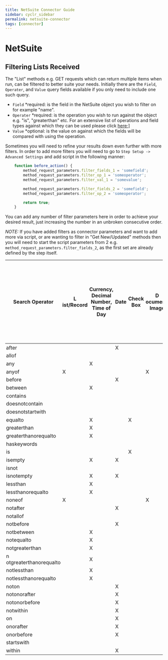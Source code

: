 ```yaml
---
title: NetSuite Connector Guide
sidebar: cyclr_sidebar
permalink: netsuite-connector
tags: [connector]
---
```


# NetSuite #

Filtering Lists Received
------------------------

The "List" methods e.g. GET requests which can return multiple items when run, can be filtered to better suite your needs.
Initially there are the `Field`, `Operater`, and `Value` query fields available if you only need to include one such query.

- `Field` \*required: is the field in the NetSuite object you wish to filter on for example "name".
- `Operater` \*required: is the operation you wish to run against the object e.g. "is", "greaterthan" etc. For an extensive list of operations and field types against which they can be used please click [here](https://system.netsuite.com/app/help/helpcenter.nl?fid=section_4345782273.html);]
- `Value` \*optional: is the value on against which the fields will be compared with using the operation.

Sometimes you will need to refine your results down even further with more filters. In order to add more filters you will need to go to `Step Setup -> Advanced Settings` and add script in the following manner:

```javascript
    function before_action() {
        method_request_parameters.filter_fields_1 = 'somefield';
        method_request_parameters.filter_op_1 = 'someoperator';
        method_request_parameters.filter_val_1 = 'somevalue';

        method_request_parameters.filter_fields_2 = 'somefield';
        method_request_parameters.filter_op_2 = 'someoperator';

        return true;
    }
```

You can add any number of filter parameters here in order to achieve your desired result, just increasing the number in an unbroken consecutive order.

*NOTE:* If you have added filters as connector parameters and want to add more via script, or are wanting to filter in "Get New/Updated" methods then you will need to start the script parameters from 2 e.g. `method_request_parameters.filter_fields_2`, as the first set are already defined by the step itself.

<table class="alternate_rows" style="width:100%;table-layout:fixed;overflow-wrap:break-word;border-collapse:collapse;margin: 5px 0px 10px 0px;line-height: 125%;">
          <thead>
            <tr>
              <th style="padding:2.84px;width:10.2%;">
                <p style="font-size:1em !important;margin:0px;">Search Operator</p>
              </th>
              <th style="padding:2.84px;width:7.1%;word-wrap:break-word;">
                <p style="font-size:1em !important;margin:0px;">L<wbr>ist/Record</p>
              </th>
              <th style="padding:2.84px;width:16.9%;">
                <p style="font-size:1em !important;margin:0px;">Currency, Decimal Number, Time of Day</p>
              </th>
              <th style="padding:2.84px;width:5.3%;">
                <p style="font-size:1em !important;margin:0px;">Date</p>
              </th>
              <th style="padding:2.84px;width:6.9%;">
                <p style="font-size:1em !important;margin:0px;">Check Box</p>
              </th>
              <th style="padding:2.84px;width:9.8%;">
                <p style="font-size:1em !important;margin:0px;">D<wbr>ocument, Image</p>
              </th>
              <th style="padding:2.84px;width:35.5%;">
                <p style="font-size:1em !important;margin:0px;">Email Address, Free-Form Text, Long Text, Password, Percent, Phone Number, Rich Text, Text Area,</p>
              </th>
              <th style="padding:2.84px;width:7.9%;">
                <p style="font-size:1em !important;margin:0px;">Multi Select</p>
              </th>
            </tr>
          </thead>
          <tbody>
            <tr>
              <td style="padding:2.84px;width:10.2%;">
                <p style="font-size:1em !important;margin:0px;">after</p>
              </td>
              <td style="padding:2.84px;width:7.1%;">
                <p style="font-size:1em !important;margin:0px;">
              </p></td>
              <td style="padding:2.84px;width:16.9%;">
                <p style="font-size:1em !important;margin:0px;">
              </p></td>
              <td style="padding:2.84px;width:5.3%;">
                <p style="font-size:1em !important;margin:0px;">X</p>
              </td>
              <td style="padding:2.84px;width:6.9%;">
                <p style="font-size:1em !important;margin:0px;">
              </p></td>
              <td style="padding:2.84px;width:9.8%;">
                <p style="font-size:1em !important;margin:0px;">
              </p></td>
              <td style="padding:2.84px;width:35.5%;">
                <p style="font-size:1em !important;margin:0px;">
              </p></td>
              <td style="padding:2.84px;width:7.9%;">
                <p style="font-size:1em !important;margin:0px;">
              </p></td>
            </tr>
            <tr>
              <td style="padding:2.84px;width:10.2%;">
                <p style="font-size:1em !important;margin:0px;">allof</p>
              </td>
              <td style="padding:2.84px;width:7.1%;">
                <p style="font-size:1em !important;margin:0px;">
              </p></td>
              <td style="padding:2.84px;width:16.9%;">
                <p style="font-size:1em !important;margin:0px;">
              </p></td>
              <td style="padding:2.84px;width:5.3%;">
                <p style="font-size:1em !important;margin:0px;">
              </p></td>
              <td style="padding:2.84px;width:6.9%;">
                <p style="font-size:1em !important;margin:0px;">
              </p></td>
              <td style="padding:2.84px;width:9.8%;">
                <p style="font-size:1em !important;margin:0px;">
              </p></td>
              <td style="padding:2.84px;width:35.5%;">
                <p style="font-size:1em !important;margin:0px;">
              </p></td>
              <td style="padding:2.84px;width:7.9%;">
                <p style="font-size:1em !important;margin:0px;">X</p>
              </td>
            </tr>
            <tr>
              <td style="padding:2.84px;width:10.2%;">
                <p style="font-size:1em !important;margin:0px;">any</p>
              </td>
              <td style="padding:2.84px;width:7.1%;">
                <p style="font-size:1em !important;margin:0px;">
              </p></td>
              <td style="padding:2.84px;width:16.9%;">
                <p style="font-size:1em !important;margin:0px;">X</p>
              </td>
              <td style="padding:2.84px;width:5.3%;">
                <p style="font-size:1em !important;margin:0px;">
              </p></td>
              <td style="padding:2.84px;width:6.9%;">
                <p style="font-size:1em !important;margin:0px;">
              </p></td>
              <td style="padding:2.84px;width:9.8%;">
                <p style="font-size:1em !important;margin:0px;">
              </p></td>
              <td style="padding:2.84px;width:35.5%;">
                <p style="font-size:1em !important;margin:0px;">X</p>
              </td>
              <td style="padding:2.84px;width:7.9%;">
                <p style="font-size:1em !important;margin:0px;">
              </p></td>
            </tr>
            <tr>
              <td style="padding:2.84px;width:10.2%;">
                <p style="font-size:1em !important;margin:0px;">anyof</p>
              </td>
              <td style="padding:2.84px;width:7.1%;">
                <p style="font-size:1em !important;margin:0px;">X</p>
              </td>
              <td style="padding:2.84px;width:16.9%;">
                <p style="font-size:1em !important;margin:0px;">
              </p></td>
              <td style="padding:2.84px;width:5.3%;">
                <p style="font-size:1em !important;margin:0px;">
              </p></td>
              <td style="padding:2.84px;width:6.9%;">
                <p style="font-size:1em !important;margin:0px;">
              </p></td>
              <td style="padding:2.84px;width:9.8%;">
                <p style="font-size:1em !important;margin:0px;">X</p>
              </td>
              <td style="padding:2.84px;width:35.5%;">
                <p style="font-size:1em !important;margin:0px;">
              </p></td>
              <td style="padding:2.84px;width:7.9%;">
                <p style="font-size:1em !important;margin:0px;">X</p>
              </td>
            </tr>
            <tr>
              <td style="padding:2.84px;width:10.2%;">
                <p style="font-size:1em !important;margin:0px;">before</p>
              </td>
              <td style="padding:2.84px;width:7.1%;">
                <p style="font-size:1em !important;margin:0px;">
              </p></td>
              <td style="padding:2.84px;width:16.9%;">
                <p style="font-size:1em !important;margin:0px;">
              </p></td>
              <td style="padding:2.84px;width:5.3%;">
                <p style="font-size:1em !important;margin:0px;">X</p>
              </td>
              <td style="padding:2.84px;width:6.9%;">
                <p style="font-size:1em !important;margin:0px;">
              </p></td>
              <td style="padding:2.84px;width:9.8%;">
                <p style="font-size:1em !important;margin:0px;">
              </p></td>
              <td style="padding:2.84px;width:35.5%;">
                <p style="font-size:1em !important;margin:0px;">
              </p></td>
              <td style="padding:2.84px;width:7.9%;">
                <p style="font-size:1em !important;margin:0px;">
              </p></td>
            </tr>
            <tr>
              <td style="padding:2.84px;width:10.2%;">
                <p style="font-size:1em !important;margin:0px;">between</p>
              </td>
              <td style="padding:2.84px;width:7.1%;">
                <p style="font-size:1em !important;margin:0px;">
              </p></td>
              <td style="padding:2.84px;width:16.9%;">
                <p style="font-size:1em !important;margin:0px;">X</p>
              </td>
              <td style="padding:2.84px;width:5.3%;">
                <p style="font-size:1em !important;margin:0px;">
              </p></td>
              <td style="padding:2.84px;width:6.9%;">
                <p style="font-size:1em !important;margin:0px;">
              </p></td>
              <td style="padding:2.84px;width:9.8%;">
                <p style="font-size:1em !important;margin:0px;">
              </p></td>
              <td style="padding:2.84px;width:35.5%;">
                <p style="font-size:1em !important;margin:0px;">
              </p></td>
              <td style="padding:2.84px;width:7.9%;">
                <p style="font-size:1em !important;margin:0px;">
              </p></td>
            </tr>
            <tr>
              <td style="padding:2.84px;width:10.2%;">
                <p style="font-size:1em !important;margin:0px;">contains</p>
              </td>
              <td style="padding:2.84px;width:7.1%;">
                <p style="font-size:1em !important;margin:0px;">
              </p></td>
              <td style="padding:2.84px;width:16.9%;">
                <p style="font-size:1em !important;margin:0px;">
              </p></td>
              <td style="padding:2.84px;width:5.3%;">
                <p style="font-size:1em !important;margin:0px;">
              </p></td>
              <td style="padding:2.84px;width:6.9%;">
                <p style="font-size:1em !important;margin:0px;">
              </p></td>
              <td style="padding:2.84px;width:9.8%;">
                <p style="font-size:1em !important;margin:0px;">
              </p></td>
              <td style="padding:2.84px;width:35.5%;">
                <p style="font-size:1em !important;margin:0px;">X</p>
              </td>
              <td style="padding:2.84px;width:7.9%;">
                <p style="font-size:1em !important;margin:0px;">
              </p></td>
            </tr>
            <tr>
              <td style="padding:2.84px;width:10.2%;">
                <p style="font-size:1em !important;margin:0px;">d<wbr>oesnotcontain</p>
              </td>
              <td style="padding:2.84px;width:7.1%;">
                <p style="font-size:1em !important;margin:0px;">
              </p></td>
              <td style="padding:2.84px;width:16.9%;">
                <p style="font-size:1em !important;margin:0px;">
              </p></td>
              <td style="padding:2.84px;width:5.3%;">
                <p style="font-size:1em !important;margin:0px;">
              </p></td>
              <td style="padding:2.84px;width:6.9%;">
                <p style="font-size:1em !important;margin:0px;">
              </p></td>
              <td style="padding:2.84px;width:9.8%;">
                <p style="font-size:1em !important;margin:0px;">
              </p></td>
              <td style="padding:2.84px;width:35.5%;">
                <p style="font-size:1em !important;margin:0px;">X</p>
              </td>
              <td style="padding:2.84px;width:7.9%;">
                <p style="font-size:1em !important;margin:0px;">
              </p></td>
            </tr>
            <tr>
              <td style="padding:2.84px;width:10.2%;">
                <p style="font-size:1em !important;margin:0px;">d<wbr>oesnotstartwith</p>
              </td>
              <td style="padding:2.84px;width:7.1%;">
                <p style="font-size:1em !important;margin:0px;">
              </p></td>
              <td style="padding:2.84px;width:16.9%;">
                <p style="font-size:1em !important;margin:0px;">
              </p></td>
              <td style="padding:2.84px;width:5.3%;">
                <p style="font-size:1em !important;margin:0px;">
              </p></td>
              <td style="padding:2.84px;width:6.9%;">
                <p style="font-size:1em !important;margin:0px;">
              </p></td>
              <td style="padding:2.84px;width:9.8%;">
                <p style="font-size:1em !important;margin:0px;">
              </p></td>
              <td style="padding:2.84px;width:35.5%;">
                <p style="font-size:1em !important;margin:0px;">X</p>
              </td>
              <td style="padding:2.84px;width:7.9%;">
                <p style="font-size:1em !important;margin:0px;">
              </p></td>
            </tr>
            <tr>
              <td style="padding:2.84px;width:10.2%;">
                <p style="font-size:1em !important;margin:0px;">equalto</p>
              </td>
              <td style="padding:2.84px;width:7.1%;">
                <p style="font-size:1em !important;margin:0px;">
              </p></td>
              <td style="padding:2.84px;width:16.9%;">
                <p style="font-size:1em !important;margin:0px;">X</p>
              </td>
              <td style="padding:2.84px;width:5.3%;">
                <p style="font-size:1em !important;margin:0px;">
              </p></td>
              <td style="padding:2.84px;width:6.9%;">
                <p style="font-size:1em !important;margin:0px;">X</p>
              </td>
              <td style="padding:2.84px;width:9.8%;">
                <p style="font-size:1em !important;margin:0px;">
              </p></td>
              <td style="padding:2.84px;width:35.5%;">
                <p style="font-size:1em !important;margin:0px;">X</p>
              </td>
              <td style="padding:2.84px;width:7.9%;">
                <p style="font-size:1em !important;margin:0px;">
              </p></td>
            </tr>
            <tr>
              <td style="padding:2.84px;width:10.2%;">
                <p style="font-size:1em !important;margin:0px;">g<wbr>reaterthan</p>
              </td>
              <td style="padding:2.84px;width:7.1%;">
                <p style="font-size:1em !important;margin:0px;">
              </p></td>
              <td style="padding:2.84px;width:16.9%;">
                <p style="font-size:1em !important;margin:0px;">X</p>
              </td>
              <td style="padding:2.84px;width:5.3%;">
                <p style="font-size:1em !important;margin:0px;">
              </p></td>
              <td style="padding:2.84px;width:6.9%;">
                <p style="font-size:1em !important;margin:0px;">
              </p></td>
              <td style="padding:2.84px;width:9.8%;">
                <p style="font-size:1em !important;margin:0px;">
              </p></td>
              <td style="padding:2.84px;width:35.5%;">
                <p style="font-size:1em !important;margin:0px;">
              </p></td>
              <td style="padding:2.84px;width:7.9%;">
                <p style="font-size:1em !important;margin:0px;">
              </p></td>
            </tr>
            <tr>
              <td style="padding:2.84px;width:10.2%;word-wrap:break-word;">
                <p style="font-size:1em !important;margin:0px;">g<wbr>reaterthanorequalto</p>
              </td>
              <td style="padding:2.84px;width:7.1%;">
                <p style="font-size:1em !important;margin:0px;">
              </p></td>
              <td style="padding:2.84px;width:16.9%;">
                <p style="font-size:1em !important;margin:0px;">X</p>
              </td>
              <td style="padding:2.84px;width:5.3%;">
                <p style="font-size:1em !important;margin:0px;">
              </p></td>
              <td style="padding:2.84px;width:6.9%;">
                <p style="font-size:1em !important;margin:0px;">
              </p></td>
              <td style="padding:2.84px;width:9.8%;">
                <p style="font-size:1em !important;margin:0px;">
              </p></td>
              <td style="padding:2.84px;width:35.5%;">
                <p style="font-size:1em !important;margin:0px;">
              </p></td>
              <td style="padding:2.84px;width:7.9%;">
                <p style="font-size:1em !important;margin:0px;">
              </p></td>
            </tr>
            <tr>
              <td style="padding:2.84px;width:10.2%;">
                <p style="font-size:1em !important;margin:0px;">h<wbr>askeywords</p>
              </td>
              <td style="padding:2.84px;width:7.1%;">
                <p style="font-size:1em !important;margin:0px;">
              </p></td>
              <td style="padding:2.84px;width:16.9%;">
                <p style="font-size:1em !important;margin:0px;">
              </p></td>
              <td style="padding:2.84px;width:5.3%;">
                <p style="font-size:1em !important;margin:0px;">
              </p></td>
              <td style="padding:2.84px;width:6.9%;">
                <p style="font-size:1em !important;margin:0px;">
              </p></td>
              <td style="padding:2.84px;width:9.8%;">
                <p style="font-size:1em !important;margin:0px;">
              </p></td>
              <td style="padding:2.84px;width:35.5%;">
                <p style="font-size:1em !important;margin:0px;">X</p>
              </td>
              <td style="padding:2.84px;width:7.9%;">
                <p style="font-size:1em !important;margin:0px;">
              </p></td>
            </tr>
            <tr>
              <td style="padding:2.84px;width:10.2%;">
                <p style="font-size:1em !important;margin:0px;">is</p>
              </td>
              <td style="padding:2.84px;width:7.1%;">
                <p style="font-size:1em !important;margin:0px;">
              </p></td>
              <td style="padding:2.84px;width:16.9%;">
                <p style="font-size:1em !important;margin:0px;">
              </p></td>
              <td style="padding:2.84px;width:5.3%;">
                <p style="font-size:1em !important;margin:0px;">
              </p></td>
              <td style="padding:2.84px;width:6.9%;">
                <p style="font-size:1em !important;margin:0px;">X</p>
              </td>
              <td style="padding:2.84px;width:9.8%;">
                <p style="font-size:1em !important;margin:0px;">
              </p></td>
              <td style="padding:2.84px;width:35.5%;">
                <p style="font-size:1em !important;margin:0px;">X</p>
              </td>
              <td style="padding:2.84px;width:7.9%;">
                <p style="font-size:1em !important;margin:0px;">
              </p></td>
            </tr>
            <tr>
              <td style="padding:2.84px;width:10.2%;">
                <p style="font-size:1em !important;margin:0px;">isempty</p>
              </td>
              <td style="padding:2.84px;width:7.1%;">
                <p style="font-size:1em !important;margin:0px;">
              </p></td>
              <td style="padding:2.84px;width:16.9%;">
                <p style="font-size:1em !important;margin:0px;">X</p>
              </td>
              <td style="padding:2.84px;width:5.3%;">
                <p style="font-size:1em !important;margin:0px;">X</p>
              </td>
              <td style="padding:2.84px;width:6.9%;">
                <p style="font-size:1em !important;margin:0px;">
              </p></td>
              <td style="padding:2.84px;width:9.8%;">
                <p style="font-size:1em !important;margin:0px;">
              </p></td>
              <td style="padding:2.84px;width:35.5%;">
                <p style="font-size:1em !important;margin:0px;">X</p>
              </td>
              <td style="padding:2.84px;width:7.9%;">
                <p style="font-size:1em !important;margin:0px;">
              </p></td>
            </tr>
            <tr>
              <td style="padding:2.84px;width:10.2%;">
                <p style="font-size:1em !important;margin:0px;">isnot</p>
              </td>
              <td style="padding:2.84px;width:7.1%;">
                <p style="font-size:1em !important;margin:0px;">
              </p></td>
              <td style="padding:2.84px;width:16.9%;">
                <p style="font-size:1em !important;margin:0px;">
              </p></td>
              <td style="padding:2.84px;width:5.3%;">
                <p style="font-size:1em !important;margin:0px;">
              </p></td>
              <td style="padding:2.84px;width:6.9%;">
                <p style="font-size:1em !important;margin:0px;">
              </p></td>
              <td style="padding:2.84px;width:9.8%;">
                <p style="font-size:1em !important;margin:0px;">
              </p></td>
              <td style="padding:2.84px;width:35.5%;">
                <p style="font-size:1em !important;margin:0px;">X</p>
              </td>
              <td style="padding:2.84px;width:7.9%;">
                <p style="font-size:1em !important;margin:0px;">
              </p></td>
            </tr>
            <tr>
              <td style="padding:2.84px;width:10.2%;">
                <p style="font-size:1em !important;margin:0px;">i<wbr>snotempty</p>
              </td>
              <td style="padding:2.84px;width:7.1%;">
                <p style="font-size:1em !important;margin:0px;">
              </p></td>
              <td style="padding:2.84px;width:16.9%;">
                <p style="font-size:1em !important;margin:0px;">X</p>
              </td>
              <td style="padding:2.84px;width:5.3%;">
                <p style="font-size:1em !important;margin:0px;">X</p>
              </td>
              <td style="padding:2.84px;width:6.9%;">
                <p style="font-size:1em !important;margin:0px;">
              </p></td>
              <td style="padding:2.84px;width:9.8%;">
                <p style="font-size:1em !important;margin:0px;">
              </p></td>
              <td style="padding:2.84px;width:35.5%;">
                <p style="font-size:1em !important;margin:0px;">X</p>
              </td>
              <td style="padding:2.84px;width:7.9%;">
                <p style="font-size:1em !important;margin:0px;">
              </p></td>
            </tr>
            <tr>
              <td style="padding:2.84px;width:10.2%;">
                <p style="font-size:1em !important;margin:0px;">lessthan</p>
              </td>
              <td style="padding:2.84px;width:7.1%;">
                <p style="font-size:1em !important;margin:0px;">
              </p></td>
              <td style="padding:2.84px;width:16.9%;">
                <p style="font-size:1em !important;margin:0px;">X</p>
              </td>
              <td style="padding:2.84px;width:5.3%;">
                <p style="font-size:1em !important;margin:0px;">
              </p></td>
              <td style="padding:2.84px;width:6.9%;">
                <p style="font-size:1em !important;margin:0px;">
              </p></td>
              <td style="padding:2.84px;width:9.8%;">
                <p style="font-size:1em !important;margin:0px;">
              </p></td>
              <td style="padding:2.84px;width:35.5%;">
                <p style="font-size:1em !important;margin:0px;">
              </p></td>
              <td style="padding:2.84px;width:7.9%;">
                <p style="font-size:1em !important;margin:0px;">
              </p></td>
            </tr>
            <tr>
              <td style="padding:2.84px;width:10.2%;word-wrap:break-word;">
                <p style="font-size:1em !important;margin:0px;">l<wbr>essthanorequalto</p>
              </td>
              <td style="padding:2.84px;width:7.1%;">
                <p style="font-size:1em !important;margin:0px;">
              </p></td>
              <td style="padding:2.84px;width:16.9%;">
                <p style="font-size:1em !important;margin:0px;">X</p>
              </td>
              <td style="padding:2.84px;width:5.3%;">
                <p style="font-size:1em !important;margin:0px;">
              </p></td>
              <td style="padding:2.84px;width:6.9%;">
                <p style="font-size:1em !important;margin:0px;">
              </p></td>
              <td style="padding:2.84px;width:9.8%;">
                <p style="font-size:1em !important;margin:0px;">
              </p></td>
              <td style="padding:2.84px;width:35.5%;">
                <p style="font-size:1em !important;margin:0px;">
              </p></td>
              <td style="padding:2.84px;width:7.9%;">
                <p style="font-size:1em !important;margin:0px;">
              </p></td>
            </tr>
            <tr>
              <td style="padding:2.84px;width:10.2%;">
                <p style="font-size:1em !important;margin:0px;">noneof</p>
              </td>
              <td style="padding:2.84px;width:7.1%;">
                <p style="font-size:1em !important;margin:0px;">X</p>
              </td>
              <td style="padding:2.84px;width:16.9%;">
                <p style="font-size:1em !important;margin:0px;">
              </p></td>
              <td style="padding:2.84px;width:5.3%;">
                <p style="font-size:1em !important;margin:0px;">
              </p></td>
              <td style="padding:2.84px;width:6.9%;">
                <p style="font-size:1em !important;margin:0px;">
              </p></td>
              <td style="padding:2.84px;width:9.8%;">
                <p style="font-size:1em !important;margin:0px;">X</p>
              </td>
              <td style="padding:2.84px;width:35.5%;">
                <p style="font-size:1em !important;margin:0px;">
              </p></td>
              <td style="padding:2.84px;width:7.9%;">
                <p style="font-size:1em !important;margin:0px;">X</p>
              </td>
            </tr>
            <tr>
              <td style="padding:2.84px;width:10.2%;">
                <p style="font-size:1em !important;margin:0px;">notafter</p>
              </td>
              <td style="padding:2.84px;width:7.1%;">
                <p style="font-size:1em !important;margin:0px;">
              </p></td>
              <td style="padding:2.84px;width:16.9%;">
                <p style="font-size:1em !important;margin:0px;">
              </p></td>
              <td style="padding:2.84px;width:5.3%;">
                <p style="font-size:1em !important;margin:0px;">X</p>
              </td>
              <td style="padding:2.84px;width:6.9%;">
                <p style="font-size:1em !important;margin:0px;">
              </p></td>
              <td style="padding:2.84px;width:9.8%;">
                <p style="font-size:1em !important;margin:0px;">
              </p></td>
              <td style="padding:2.84px;width:35.5%;">
                <p style="font-size:1em !important;margin:0px;">
              </p></td>
              <td style="padding:2.84px;width:7.9%;">
                <p style="font-size:1em !important;margin:0px;">
              </p></td>
            </tr>
            <tr>
              <td style="padding:2.84px;width:10.2%;">
                <p style="font-size:1em !important;margin:0px;">notallof</p>
              </td>
              <td style="padding:2.84px;width:7.1%;">
                <p style="font-size:1em !important;margin:0px;">
              </p></td>
              <td style="padding:2.84px;width:16.9%;">
                <p style="font-size:1em !important;margin:0px;">
              </p></td>
              <td style="padding:2.84px;width:5.3%;">
                <p style="font-size:1em !important;margin:0px;">
              </p></td>
              <td style="padding:2.84px;width:6.9%;">
                <p style="font-size:1em !important;margin:0px;">
              </p></td>
              <td style="padding:2.84px;width:9.8%;">
                <p style="font-size:1em !important;margin:0px;">
              </p></td>
              <td style="padding:2.84px;width:35.5%;">
                <p style="font-size:1em !important;margin:0px;">
              </p></td>
              <td style="padding:2.84px;width:7.9%;">
                <p style="font-size:1em !important;margin:0px;">X</p>
              </td>
            </tr>
            <tr>
              <td style="padding:2.84px;width:10.2%;">
                <p style="font-size:1em !important;margin:0px;">notbefore</p>
              </td>
              <td style="padding:2.84px;width:7.1%;">
                <p style="font-size:1em !important;margin:0px;">
              </p></td>
              <td style="padding:2.84px;width:16.9%;">
                <p style="font-size:1em !important;margin:0px;">
              </p></td>
              <td style="padding:2.84px;width:5.3%;">
                <p style="font-size:1em !important;margin:0px;">X</p>
              </td>
              <td style="padding:2.84px;width:6.9%;">
                <p style="font-size:1em !important;margin:0px;">
              </p></td>
              <td style="padding:2.84px;width:9.8%;">
                <p style="font-size:1em !important;margin:0px;">
              </p></td>
              <td style="padding:2.84px;width:35.5%;">
                <p style="font-size:1em !important;margin:0px;">
              </p></td>
              <td style="padding:2.84px;width:7.9%;">
                <p style="font-size:1em !important;margin:0px;">
              </p></td>
            </tr>
            <tr>
              <td style="padding:2.84px;width:10.2%;">
                <p style="font-size:1em !important;margin:0px;">n<wbr>otbetween</p>
              </td>
              <td style="padding:2.84px;width:7.1%;">
                <p style="font-size:1em !important;margin:0px;">
              </p></td>
              <td style="padding:2.84px;width:16.9%;">
                <p style="font-size:1em !important;margin:0px;">X</p>
              </td>
              <td style="padding:2.84px;width:5.3%;">
                <p style="font-size:1em !important;margin:0px;">
              </p></td>
              <td style="padding:2.84px;width:6.9%;">
                <p style="font-size:1em !important;margin:0px;">
              </p></td>
              <td style="padding:2.84px;width:9.8%;">
                <p style="font-size:1em !important;margin:0px;">
              </p></td>
              <td style="padding:2.84px;width:35.5%;">
                <p style="font-size:1em !important;margin:0px;">
              </p></td>
              <td style="padding:2.84px;width:7.9%;">
                <p style="font-size:1em !important;margin:0px;">
              </p></td>
            </tr>
            <tr>
              <td style="padding:2.84px;width:10.2%;">
                <p style="font-size:1em !important;margin:0px;">notequalto</p>
              </td>
              <td style="padding:2.84px;width:7.1%;">
                <p style="font-size:1em !important;margin:0px;">
              </p></td>
              <td style="padding:2.84px;width:16.9%;">
                <p style="font-size:1em !important;margin:0px;">X</p>
              </td>
              <td style="padding:2.84px;width:5.3%;">
                <p style="font-size:1em !important;margin:0px;">
              </p></td>
              <td style="padding:2.84px;width:6.9%;">
                <p style="font-size:1em !important;margin:0px;">
              </p></td>
              <td style="padding:2.84px;width:9.8%;">
                <p style="font-size:1em !important;margin:0px;">
              </p></td>
              <td style="padding:2.84px;width:35.5%;">
                <p style="font-size:1em !important;margin:0px;">
              </p></td>
              <td style="padding:2.84px;width:7.9%;">
                <p style="font-size:1em !important;margin:0px;">
              </p></td>
            </tr>
            <tr>
              <td style="padding:2.84px;width:10.2%;">
                <p style="font-size:1em !important;margin:0px;">n<wbr>otgreaterthan</p>
              </td>
              <td style="padding:2.84px;width:7.1%;">
                <p style="font-size:1em !important;margin:0px;">
              </p></td>
              <td style="padding:2.84px;width:16.9%;">
                <p style="font-size:1em !important;margin:0px;">X</p>
              </td>
              <td style="padding:2.84px;width:5.3%;">
                <p style="font-size:1em !important;margin:0px;">
              </p></td>
              <td style="padding:2.84px;width:6.9%;">
                <p style="font-size:1em !important;margin:0px;">
              </p></td>
              <td style="padding:2.84px;width:9.8%;">
                <p style="font-size:1em !important;margin:0px;">
              </p></td>
              <td style="padding:2.84px;width:35.5%;">
                <p style="font-size:1em !important;margin:0px;">
              </p></td>
              <td style="padding:2.84px;width:7.9%;">
                <p style="font-size:1em !important;margin:0px;">
              </p></td>
            </tr>
            <tr>
              <td style="padding:2.84px;width:10.2%;word-wrap:break-word;">
                <p style="font-size:1em !important;margin:0px;">n<wbr>otgreaterthanorequalto</p>
              </td>
              <td style="padding:2.84px;width:7.1%;">
                <p style="font-size:1em !important;margin:0px;">
              </p></td>
              <td style="padding:2.84px;width:16.9%;">
                <p style="font-size:1em !important;margin:0px;">X</p>
              </td>
              <td style="padding:2.84px;width:5.3%;">
                <p style="font-size:1em !important;margin:0px;">
              </p></td>
              <td style="padding:2.84px;width:6.9%;">
                <p style="font-size:1em !important;margin:0px;">
              </p></td>
              <td style="padding:2.84px;width:9.8%;">
                <p style="font-size:1em !important;margin:0px;">
              </p></td>
              <td style="padding:2.84px;width:35.5%;">
                <p style="font-size:1em !important;margin:0px;">
              </p></td>
              <td style="padding:2.84px;width:7.9%;">
                <p style="font-size:1em !important;margin:0px;">
              </p></td>
            </tr>
            <tr>
              <td style="padding:2.84px;width:10.2%;">
                <p style="font-size:1em !important;margin:0px;">n<wbr>otlessthan</p>
              </td>
              <td style="padding:2.84px;width:7.1%;">
                <p style="font-size:1em !important;margin:0px;">
              </p></td>
              <td style="padding:2.84px;width:16.9%;">
                <p style="font-size:1em !important;margin:0px;">X</p>
              </td>
              <td style="padding:2.84px;width:5.3%;">
                <p style="font-size:1em !important;margin:0px;">
              </p></td>
              <td style="padding:2.84px;width:6.9%;">
                <p style="font-size:1em !important;margin:0px;">
              </p></td>
              <td style="padding:2.84px;width:9.8%;">
                <p style="font-size:1em !important;margin:0px;">
              </p></td>
              <td style="padding:2.84px;width:35.5%;">
                <p style="font-size:1em !important;margin:0px;">
              </p></td>
              <td style="padding:2.84px;width:7.9%;">
                <p style="font-size:1em !important;margin:0px;">
              </p></td>
            </tr>
            <tr>
              <td style="padding:2.84px;width:10.2%;word-wrap:break-word;">
                <p style="font-size:1em !important;margin:0px;">n<wbr>otlessthanorequalto</p>
              </td>
              <td style="padding:2.84px;width:7.1%;">
                <p style="font-size:1em !important;margin:0px;">
              </p></td>
              <td style="padding:2.84px;width:16.9%;">
                <p style="font-size:1em !important;margin:0px;">X</p>
              </td>
              <td style="padding:2.84px;width:5.3%;">
                <p style="font-size:1em !important;margin:0px;">
              </p></td>
              <td style="padding:2.84px;width:6.9%;">
                <p style="font-size:1em !important;margin:0px;">
              </p></td>
              <td style="padding:2.84px;width:9.8%;">
                <p style="font-size:1em !important;margin:0px;">
              </p></td>
              <td style="padding:2.84px;width:35.5%;">
                <p style="font-size:1em !important;margin:0px;">
              </p></td>
              <td style="padding:2.84px;width:7.9%;">
                <p style="font-size:1em !important;margin:0px;">
              </p></td>
            </tr>
            <tr>
              <td style="padding:2.84px;width:10.2%;">
                <p style="font-size:1em !important;margin:0px;">noton</p>
              </td>
              <td style="padding:2.84px;width:7.1%;">
                <p style="font-size:1em !important;margin:0px;">
              </p></td>
              <td style="padding:2.84px;width:16.9%;">
                <p style="font-size:1em !important;margin:0px;">
              </p></td>
              <td style="padding:2.84px;width:5.3%;">
                <p style="font-size:1em !important;margin:0px;">X</p>
              </td>
              <td style="padding:2.84px;width:6.9%;">
                <p style="font-size:1em !important;margin:0px;">
              </p></td>
              <td style="padding:2.84px;width:9.8%;">
                <p style="font-size:1em !important;margin:0px;">
              </p></td>
              <td style="padding:2.84px;width:35.5%;">
                <p style="font-size:1em !important;margin:0px;">
              </p></td>
              <td style="padding:2.84px;width:7.9%;">
                <p style="font-size:1em !important;margin:0px;">
              </p></td>
            </tr>
            <tr>
              <td style="padding:2.84px;width:10.2%;">
                <p style="font-size:1em !important;margin:0px;">n<wbr>otonorafter</p>
              </td>
              <td style="padding:2.84px;width:7.1%;">
                <p style="font-size:1em !important;margin:0px;">
              </p></td>
              <td style="padding:2.84px;width:16.9%;">
                <p style="font-size:1em !important;margin:0px;">
              </p></td>
              <td style="padding:2.84px;width:5.3%;">
                <p style="font-size:1em !important;margin:0px;">X</p>
              </td>
              <td style="padding:2.84px;width:6.9%;">
                <p style="font-size:1em !important;margin:0px;">
              </p></td>
              <td style="padding:2.84px;width:9.8%;">
                <p style="font-size:1em !important;margin:0px;">
              </p></td>
              <td style="padding:2.84px;width:35.5%;">
                <p style="font-size:1em !important;margin:0px;">
              </p></td>
              <td style="padding:2.84px;width:7.9%;">
                <p style="font-size:1em !important;margin:0px;">
              </p></td>
            </tr>
            <tr>
              <td style="padding:2.84px;width:10.2%;">
                <p style="font-size:1em !important;margin:0px;">n<wbr>otonorbefore</p>
              </td>
              <td style="padding:2.84px;width:7.1%;">
                <p style="font-size:1em !important;margin:0px;">
              </p></td>
              <td style="padding:2.84px;width:16.9%;">
                <p style="font-size:1em !important;margin:0px;">
              </p></td>
              <td style="padding:2.84px;width:5.3%;">
                <p style="font-size:1em !important;margin:0px;">X</p>
              </td>
              <td style="padding:2.84px;width:6.9%;">
                <p style="font-size:1em !important;margin:0px;">
              </p></td>
              <td style="padding:2.84px;width:9.8%;">
                <p style="font-size:1em !important;margin:0px;">
              </p></td>
              <td style="padding:2.84px;width:35.5%;">
                <p style="font-size:1em !important;margin:0px;">
              </p></td>
              <td style="padding:2.84px;width:7.9%;">
                <p style="font-size:1em !important;margin:0px;">
              </p></td>
            </tr>
            <tr>
              <td style="padding:2.84px;width:10.2%;">
                <p style="font-size:1em !important;margin:0px;">notwithin</p>
              </td>
              <td style="padding:2.84px;width:7.1%;">
                <p style="font-size:1em !important;margin:0px;">
              </p></td>
              <td style="padding:2.84px;width:16.9%;">
                <p style="font-size:1em !important;margin:0px;">
              </p></td>
              <td style="padding:2.84px;width:5.3%;">
                <p style="font-size:1em !important;margin:0px;">X</p>
              </td>
              <td style="padding:2.84px;width:6.9%;">
                <p style="font-size:1em !important;margin:0px;">
              </p></td>
              <td style="padding:2.84px;width:9.8%;">
                <p style="font-size:1em !important;margin:0px;">
              </p></td>
              <td style="padding:2.84px;width:35.5%;">
                <p style="font-size:1em !important;margin:0px;">
              </p></td>
              <td style="padding:2.84px;width:7.9%;">
                <p style="font-size:1em !important;margin:0px;">
              </p></td>
            </tr>
            <tr>
              <td style="padding:2.84px;width:10.2%;">
                <p style="font-size:1em !important;margin:0px;">on</p>
              </td>
              <td style="padding:2.84px;width:7.1%;">
                <p style="font-size:1em !important;margin:0px;">
              </p></td>
              <td style="padding:2.84px;width:16.9%;">
                <p style="font-size:1em !important;margin:0px;">
              </p></td>
              <td style="padding:2.84px;width:5.3%;">
                <p style="font-size:1em !important;margin:0px;">X</p>
              </td>
              <td style="padding:2.84px;width:6.9%;">
                <p style="font-size:1em !important;margin:0px;">
              </p></td>
              <td style="padding:2.84px;width:9.8%;">
                <p style="font-size:1em !important;margin:0px;">
              </p></td>
              <td style="padding:2.84px;width:35.5%;">
                <p style="font-size:1em !important;margin:0px;">
              </p></td>
              <td style="padding:2.84px;width:7.9%;">
                <p style="font-size:1em !important;margin:0px;">
              </p></td>
            </tr>
            <tr>
              <td style="padding:2.84px;width:10.2%;">
                <p style="font-size:1em !important;margin:0px;">onorafter</p>
              </td>
              <td style="padding:2.84px;width:7.1%;">
                <p style="font-size:1em !important;margin:0px;">
              </p></td>
              <td style="padding:2.84px;width:16.9%;">
                <p style="font-size:1em !important;margin:0px;">
              </p></td>
              <td style="padding:2.84px;width:5.3%;">
                <p style="font-size:1em !important;margin:0px;">X</p>
              </td>
              <td style="padding:2.84px;width:6.9%;">
                <p style="font-size:1em !important;margin:0px;">
              </p></td>
              <td style="padding:2.84px;width:9.8%;">
                <p style="font-size:1em !important;margin:0px;">
              </p></td>
              <td style="padding:2.84px;width:35.5%;">
                <p style="font-size:1em !important;margin:0px;">
              </p></td>
              <td style="padding:2.84px;width:7.9%;">
                <p style="font-size:1em !important;margin:0px;">
              </p></td>
            </tr>
            <tr>
              <td style="padding:2.84px;width:10.2%;">
                <p style="font-size:1em !important;margin:0px;">o<wbr>norbefore</p>
              </td>
              <td style="padding:2.84px;width:7.1%;">
                <p style="font-size:1em !important;margin:0px;">
              </p></td>
              <td style="padding:2.84px;width:16.9%;">
                <p style="font-size:1em !important;margin:0px;">
              </p></td>
              <td style="padding:2.84px;width:5.3%;">
                <p style="font-size:1em !important;margin:0px;">X</p>
              </td>
              <td style="padding:2.84px;width:6.9%;">
                <p style="font-size:1em !important;margin:0px;">
              </p></td>
              <td style="padding:2.84px;width:9.8%;">
                <p style="font-size:1em !important;margin:0px;">
              </p></td>
              <td style="padding:2.84px;width:35.5%;">
                <p style="font-size:1em !important;margin:0px;">
              </p></td>
              <td style="padding:2.84px;width:7.9%;">
                <p style="font-size:1em !important;margin:0px;">
              </p></td>
            </tr>
            <tr>
              <td style="padding:2.84px;width:10.2%;">
                <p style="font-size:1em !important;margin:0px;">startswith</p>
              </td>
              <td style="padding:2.84px;width:7.1%;">
                <p style="font-size:1em !important;margin:0px;">
              </p></td>
              <td style="padding:2.84px;width:16.9%;">
                <p style="font-size:1em !important;margin:0px;">
              </p></td>
              <td style="padding:2.84px;width:5.3%;">
                <p style="font-size:1em !important;margin:0px;">
              </p></td>
              <td style="padding:2.84px;width:6.9%;">
                <p style="font-size:1em !important;margin:0px;">
              </p></td>
              <td style="padding:2.84px;width:9.8%;">
                <p style="font-size:1em !important;margin:0px;">
              </p></td>
              <td style="padding:2.84px;width:35.5%;">
                <p style="font-size:1em !important;margin:0px;">X</p>
              </td>
              <td style="padding:2.84px;width:7.9%;">
                <p style="font-size:1em !important;margin:0px;">
              </p></td>
            </tr>
            <tr>
              <td style="padding:2.84px;width:10.2%;">
                <p style="font-size:1em !important;margin:0px;">within</p>
              </td>
              <td style="padding:2.84px;width:7.1%;">
                <p style="font-size:1em !important;margin:0px;">
              </p></td>
              <td style="padding:2.84px;width:16.9%;">
                <p style="font-size:1em !important;margin:0px;">
              </p></td>
              <td style="padding:2.84px;width:5.3%;">
                <p style="font-size:1em !important;margin:0px;">X</p>
              </td>
              <td style="padding:2.84px;width:6.9%;">
                <p style="font-size:1em !important;margin:0px;">
              </p></td>
              <td style="padding:2.84px;width:9.8%;">
                <p style="font-size:1em !important;margin:0px;">
              </p></td>
              <td style="padding:2.84px;width:35.5%;">
                <p style="font-size:1em !important;margin:0px;">
              </p></td>
              <td style="padding:2.84px;width:7.9%;">
                <p style="font-size:1em !important;margin:0px;">
              </p></td>
            </tr>
          </tbody>
        </table>
